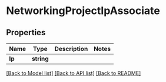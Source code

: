 # NetworkingProjectIpAssociate

## Properties

Name | Type | Description | Notes
------------ | ------------- | ------------- | -------------
**Ip** | **string** |  | 

[[Back to Model list]](../README.md#documentation-for-models) [[Back to API list]](../README.md#documentation-for-api-endpoints) [[Back to README]](../README.md)


